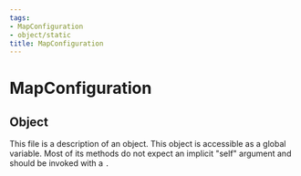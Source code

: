 ```yaml
---
tags:
- MapConfiguration
- object/static
title: MapConfiguration
---
```

# MapConfiguration
## Object
This file is a description of an object. This object is accessible as a global variable. Most of its methods do not expect an implicit "self" argument and should be invoked with a `.`
